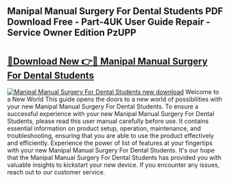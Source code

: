 ## Manipal Manual Surgery For Dental Students PDF Download Free - Part-4UK User Guide Repair - Service Owner Edition PzUPP

# <h2><a href="http://bc70899.oget.top/?id=Manipal+Manual+Surgery+For+Dental+Students">🔗Download New 👉🔴 Manipal Manual Surgery For Dental Students</a></h2>

[![Manipal Manual Surgery For Dental Students new download](https://i.imgur.com/5g1atiW.png)](http://bc70899.oget.top/?id=Manipal+Manual+Surgery+For+Dental+Students)
Welcome to a New World This guide opens the doors to a new world of possibilities with your new Manipal Manual Surgery For Dental Students. To ensure a successful experience with your new Manipal Manual Surgery For Dental Students, please read this user manual carefully before use. It contains essential information on product setup, operation, maintenance, and troubleshooting, ensuring that you are able to use the product effectively and efficiently. Experience the power of list of features at your fingertips with your new Manipal Manual Surgery For Dental Students. It's our hope that the Manipal Manual Surgery For Dental Students has provided you with valuable insights to kickstart your new device. If you encounter any issues, reach out to our customer service.
